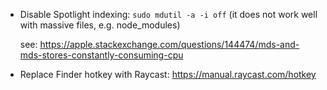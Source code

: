 - Disable Spotlight indexing: `sudo mdutil -a -i off` (it does not work well with massive files, e.g. node_modules)

  see: https://apple.stackexchange.com/questions/144474/mds-and-mds-stores-constantly-consuming-cpu

- Replace Finder hotkey with Raycast: https://manual.raycast.com/hotkey
